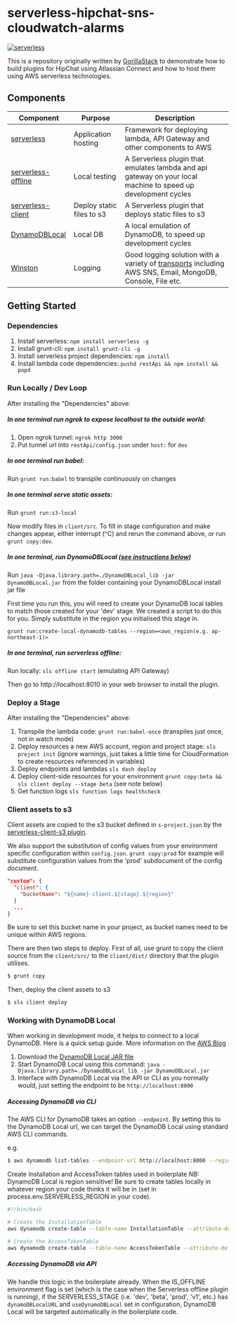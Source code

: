 # serverless-hipchat-sns-cloudwatch-alarms

[![serverless](http://public.serverless.com/badges/v3.svg)](http://www.serverless.com)

This is a repository originally written by [GorillaStack](https://www.gorillastack.com) to demonstrate how to build plugins for HipChat using Atlassian Connect and how to host them using AWS serverless technologies.

## Components

Component | Purpose | Description
----------|---------|------------
[serverless](https://github.com/serverless/serverless) | Application hosting | Framework for deploying lambda, API Gateway and other components to AWS
[serverless-offline](https://github.com/dherault/serverless-offline) | Local testing | A Serverless plugin that emulates lambda and api gateway on your local machine to speed up development cycles
[serverless-client](https://github.com/serverless/serverless-client-s3) | Deploy static files to s3 | A Serverless plugin that deploys static files to s3
[DynamoDBLocal](#working-with-dynamodb-local) | Local DB | A local emulation of DynamoDB, to speed up development cycles
[Winston](https://www.npmjs.com/package/winston) | Logging | Good logging solution with a variety of [transports](https://github.com/winstonjs/winston/blob/master/docs/transports.md) including AWS SNS, Email, MongoDB, Console, File etc.


## Getting Started

### Dependencies

1. Install serverless: `npm install serverless -g`
1. Install grunt-cli: `npm install grunt-cli -g`
1. Install serverless project dependencies: `npm install`
1. Install lambda code dependencies: `pushd restApi && npm install && popd`

### Run Locally / Dev Loop

After installing the "Dependencies" above:

##### In one terminal run ngrok to expose localhost to the outside world:

1. Open ngrok tunnel: `ngrok http 3000`
1. Put tunnel url into `restApi/config.json` under `host:` for `dev`

##### In one terminal run babel:

Run `grunt run:babel` to transpile continuously on changes

##### In one terminal serve static assets:

Run `grunt run:s3-local`

Now modify files in `client/src`.  To fill in stage configuration and make changes appear, either interrupt (^C) and rerun the command above, or run `grunt copy:dev`.

##### In one terminal, run DynamoDBLocal ([see instructions below](#working-with-dynamodb-local))

Run `java -Djava.library.path=./DynamoDBLocal_lib -jar DynamoDBLocal.jar` from the folder containing your DynamoDBLocal install jar file

First time you run this, you will need to create your DynamoDB local tables to match those created for your 'dev' stage.  We created a script to do this for you. Simply substitute in the region you initialised this stage in.

`grunt run:create-local-dynamodb-tables --region=<aws_region(e.g. ap-northeast-1)>`

##### In one terminal, run serverless offline:

Run locally: `sls offline start` (emulating API Gateway)

Then go to http://localhost:8010 in your web browser to install the plugin.


### Deploy a Stage

After installing the "Dependencies" above:

1. Transpile the lambda code: `grunt run:babel-once` (transpiles just once, not in watch mode)
1. Deploy resources a new AWS account, region and project stage: `sls project init` (ignore warnings, just takes a little time for CloudFormation to create resources referenced in variables)
1. Deploy endpoints and lambdas `sls dash deploy`
1. Deploy client-side resources for your environment `grunt copy:beta && sls client deploy --stage beta` (see note below)
1. Get function logs `sls function logs healthcheck`

### Client assets to s3

Client assets are copied to the s3 bucket defined in `s-project.json` by the [serverless-client-s3 plugin](https://github.com/serverless/serverless-client-s3).

We also support the substitution of config values from your environment specific configuration within `config.json`.  `grunt copy:prod` for example will substitute configuration values from the 'prod' subdocument of the config document.

```json
"custom": {
  "client": {
    "bucketName": "${name}-client.${stage}.${region}"
  }
  ...
}
```

Be sure to set this bucket name in your project, as bucket names need to be unique within AWS regions.

There are then two steps to deploy.  First of all, use grunt to copy the client source from the `client/src/` to the `client/dist/` directory that the plugin utilises.

```bash
$ grunt copy
```

Then, deploy the client assets to s3

```bash
$ sls client deploy
```

### Working with DynamoDB Local

When working in development mode, it helps to connect to a local DynamoDB.  Here is a quick setup guide.  More information on the [AWS Blog](https://aws.amazon.com/blogs/aws/dynamodb-local-for-desktop-development/)

1. Download the [DynamoDB Local JAR file](http://docs.aws.amazon.com/amazondynamodb/latest/developerguide/Tools.DynamoDBLocal.html)
1. Start DynamoDB Local using this command: `java -Djava.library.path=./DynamoDBLocal_lib -jar DynamoDBLocal.jar`
1. Interface with DynamoDB Local via the API or CLI as you normally would, just setting the endpoint to be `http://localhost:8000`

##### Accessing DynamoDB via CLI

The AWS CLI for DynamoDB takes an option `--endpoint`.  By setting this to the DynamoDB Local url, we can target the DynamoDB Local using standard AWS CLI commands.

e.g.
```bash
$ aws dynamodb list-tables --endpoint-url http://localhost:8000 --region <your-region>
```

Create Installation and AccessToken tables used in boilerplate
*NB:* DynamoDB Local is region sensitive!  Be sure to create tables locally in whatever region your code thinks it will be in (set in process.env.SERVERLESS_REGION in your code).
```bash
#!/bin/bash

# Create the InstallationTable
aws dynamodb create-table --table-name InstallationTable --attribute-definitions AttributeName="oauthId",AttributeType="S" --key-schema AttributeName="oauthId",KeyType="HASH" --provisioned-throughput ReadCapacityUnits=3,WriteCapacityUnits=1 --region <your-region> --endpoint-url http://localhost:8000

# Create the AccessTokenTable
aws dynamodb create-table --table-name AccessTokenTable --attribute-definitions AttributeName="oauthId",AttributeType="S" --key-schema AttributeName="oauthId",KeyType="HASH" --provisioned-throughput ReadCapacityUnits=3,WriteCapacityUnits=1 --region <your-region> --endpoint-url http://localhost:8000
```

##### Accessing DynamoDB via API

We handle this logic in the boilerplate already.  When the IS_OFFLINE environment flag is set (which is the case when the Serverless offline plugin is running), if the SERVERLESS_STAGE (i.e. 'dev', 'beta', 'prod', 'v1', etc.) has `dynamoDBLocalURL` and `useDynamoDBLocal` set in configuration, DynamoDB Local will be targeted automatically in the boilerplate code.
